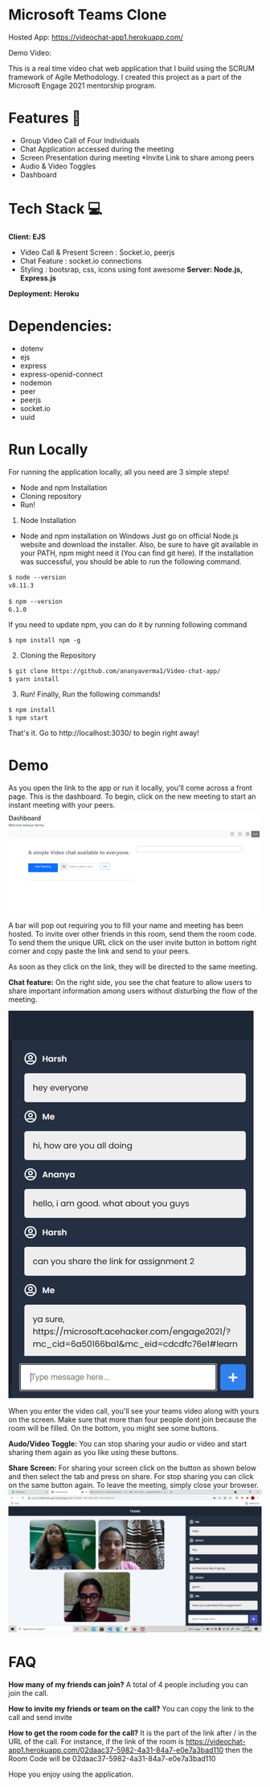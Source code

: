 # Microsoft Teams Clone
Hosted App: https://videochat-app1.herokuapp.com/

Demo Video: 

This is a real time video chat web application that I build using the SCRUM framework of Agile Methodology. I created this project as a part of the Microsoft Engage 2021 mentorship program.

# Features 📝
*	Group Video Call of Four Individuals
*	Chat Application accessed during the meeting
*	Screen Presentation during meeting
*Invite Link to share among peers
*	Audio & Video Toggles
* Dashboard
# Tech Stack 💻
**Client: EJS**
* Video Call & Present Screen : Socket.io, peerjs
*	Chat Feature : socket.io connections
*	Styling : bootsrap, css, icons using font awesome
**Server: Node.js, Express.js**

**Deployment: Heroku**

# Dependencies:
* dotenv
* ejs
* express
* express-openid-connect
* nodemon
* peer
* peerjs
* socket.io
* uuid

# Run Locally
For running the application locally, all you need are 3 simple steps!
*	Node and npm Installation
*	Cloning repository
*	Run!
1. Node Installation
*	Node and npm installation on Windows
  Just go on official Node.js website and download the installer. Also, be sure to have git available in       your PATH, npm might need it (You can find git here).
  If the installation was successful, you should be able to run the following command.  
  ```
  $ node --version
  v8.11.3

  $ npm --version
  6.1.0
  ```
  If you need to update npm, you can do it by running following command 
  ```
  $ npm install npm -g
  ```

2. Cloning the Repository
  ```
  $ git clone https://github.com/ananyaverma1/Video-chat-app/
  $ yarn install
  ```

3. Run!
  Finally, Run the following commands!
  ```
  $ npm install 
  $ npm start
  ```

That's it. Go to http://localhost:3030/ to begin right away!
# Demo
As you open the link to the app or run it locally, you'll come across a front page. This is the dashboard. To begin, click on the new meeting to start an instant meeting with your peers.
![Dashboard](./Images/Dashboard.PNG)

A bar will pop out requiring you to fill your name and meeting has been hosted.
To invite over other friends in this room, send them the room code. To send them the unique URL click on the user invite button in bottom right corner and copy paste the link and send to your peers. 

As soon as they click on the link, they will be directed to the same meeting.
 
**Chat feature:** On the right side, you see the chat feature to allow users to share important information among users without disturbing the flow of the meeting.

![chat](./Images/chat.PNG)
 
When you enter the video call, you'll see your teams video along with yours on the screen. Make sure that more than four people dont join because the room will be filled. On the bottom, you might see some buttons.

**Audo/Video Toggle:** You can stop sharing your audio or video and start sharing them again as you like using these buttons.

**Share Screen:** For sharing your screen click on the button as shown below and then select the tab and press on share. For stop sharing you can click on the same button again.
To leave the meeting, simply close your browser.
![peertopeer](./Images/peertopeer.png)

# FAQ

**How many of my friends can join?**
A total of 4 people including you can join the call.

**How to invite my friends or team on the call?**
You can copy the link to the call and send invite

**How to get the room code for the call?**
It is the part of the link after / in the URL of the call. For instance, if the link of the room is https://videochat-app1.herokuapp.com/02daac37-5982-4a31-84a7-e0e7a3bad110 then the Room Code will be 02daac37-5982-4a31-84a7-e0e7a3bad110

Hope you enjoy using the application.


